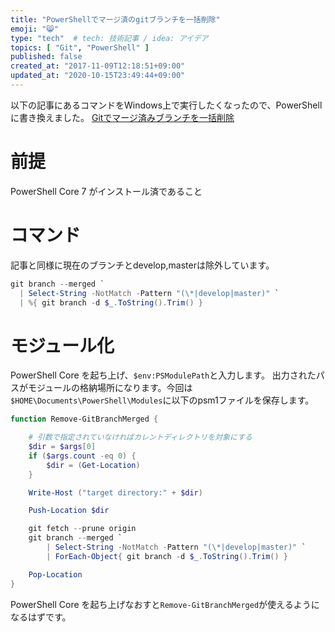 ```yaml
---
title: "PowerShellでマージ済のgitブランチを一括削除"
emoji: "😸"
type: "tech"  # tech: 技術記事 / idea: アイデア
topics: [ "Git", "PowerShell" ]
published: false
created_at: "2017-11-09T12:18:51+09:00"
updated_at: "2020-10-15T23:49:44+09:00"
---
```

以下の記事にあるコマンドをWindows上で実行したくなったので、PowerShellに書き換えました。
[Gitでマージ済みブランチを一括削除](http://qiita.com/hajimeni/items/73d2155fc59e152630c4)

# 前提
PowerShell Core 7 がインストール済であること

# コマンド

記事と同様に現在のブランチとdevelop,masterは除外しています。

```powershell
git branch --merged `
  | Select-String -NotMatch -Pattern "(\*|develop|master)" `
  | %{ git branch -d $_.ToString().Trim() }
```

# モジュール化

PowerShell Core を起ち上げ、`$env:PSModulePath`と入力します。
出力されたパスがモジュールの格納場所になります。今回は`$HOME\Documents\PowerShell\Modules`に以下のpsm1ファイルを保存します。

```powershell:GitExtension.psm1
function Remove-GitBranchMerged {

    # 引数で指定されていなければカレントディレクトリを対象にする
    $dir = $args[0]
    if ($args.count -eq 0) {
        $dir = (Get-Location)
    }

    Write-Host ("target directory:" + $dir)

    Push-Location $dir

    git fetch --prune origin
    git branch --merged `
        | Select-String -NotMatch -Pattern "(\*|develop|master)" `
        | ForEach-Object{ git branch -d $_.ToString().Trim() }

    Pop-Location
}
```

PowerShell Core を起ち上げなおすと`Remove-GitBranchMerged`が使えるようになるはずです。
